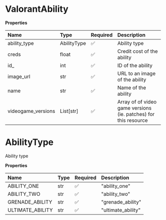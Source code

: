 # ValorantAbility

**Properties**

| Name               | Type        | Required | Description                                                     |
| :----------------- | :---------- | :------- | :-------------------------------------------------------------- |
| ability_type       | AbilityType | ✅       | Ability type                                                    |
| creds              | float       | ✅       | Credit cost of the ability                                      |
| id\_               | int         | ✅       | ID of the ability                                               |
| image_url          | str         | ✅       | URL to an image of the ability                                  |
| name               | str         | ✅       | Name of the ability                                             |
| videogame_versions | List[str]   | ✅       | Array of of video game versions (ie. patches) for this resource |

# AbilityType

Ability type

**Properties**

| Name             | Type | Required | Description        |
| :--------------- | :--- | :------- | :----------------- |
| ABILITY_ONE      | str  | ✅       | "ability_one"      |
| ABILITY_TWO      | str  | ✅       | "ability_two"      |
| GRENADE_ABILITY  | str  | ✅       | "grenade_ability"  |
| ULTIMATE_ABILITY | str  | ✅       | "ultimate_ability" |

<!-- This file was generated by liblab | https://liblab.com/ -->
